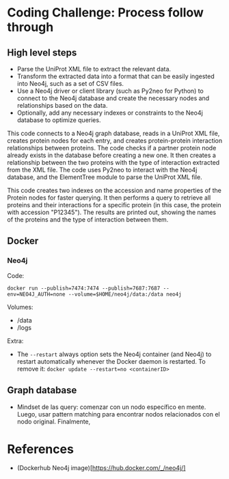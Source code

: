 # Coding Challenge: Process follow through

## High level steps

- Parse the UniProt XML file to extract the relevant data.
- Transform the extracted data into a format that can be easily ingested into Neo4j, such as a set of CSV files.
- Use a Neo4j driver or client library (such as Py2neo for Python) to connect to the Neo4j database and create the necessary nodes and relationships based on the data.
- Optionally, add any necessary indexes or constraints to the Neo4j database to optimize queries.

This code connects to a Neo4j graph database, reads in a UniProt XML file, creates protein nodes for each entry, and creates protein-protein interaction relationships between proteins. The code checks if a partner protein node already exists in the database before creating a new one. It then creates a relationship between the two proteins with the type of interaction extracted from the XML file. The code uses Py2neo to interact with the Neo4j database, and the ElementTree module to parse the UniProt XML file.

This code creates two indexes on the accession and name properties of the Protein nodes for faster querying. It then performs a query to retrieve all proteins and their interactions for a specific protein (in this case, the protein with accession "P12345"). The results are printed out, showing the names of the proteins and the type of interaction between them.

## Docker 
### Neo4j
Code: 

```
docker run --publish=7474:7474 --publish=7687:7687 --env=NEO4J_AUTH=none --volume=$HOME/neo4j/data:/data neo4j
```
Volumes:
- /data
- /logs

Extra:
- The `--restart` always option sets the Neo4j container (and Neo4j) to restart automatically whenever the Docker daemon is restarted. To remove it: `docker update --restart=no <containerID>`


## Graph database
- Mindset de las query: comenzar con un nodo específico en mente. Luego, usar pattern matching para encontrar nodos relacionados con el nodo original. Finalmente, 


# References
- (Dockerhub Neo4j image)[https://hub.docker.com/_/neo4j/]
